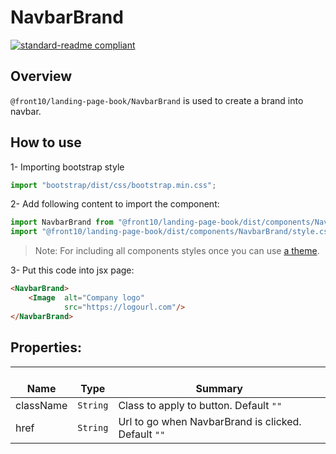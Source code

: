 # NavbarBrand

[![standard-readme compliant](https://img.shields.io/badge/standard--readme-OK-green.svg?style=flat-square)](https://github.com/RichardLitt/standard-readme)

## Overview
`@front10/landing-page-book/NavbarBrand` is used to create a brand into navbar.

## How to use
1- Importing bootstrap style

```js
import "bootstrap/dist/css/bootstrap.min.css";
```
2- Add following content to import the component:


```js
import NavbarBrand from "@front10/landing-page-book/dist/components/NavbarBrand";
import "@front10/landing-page-book/dist/components/NavbarBrand/style.css";
```

> Note: For including all components styles once you can use [a theme](https://github.com/front10/landing-page-book/wiki/Theming).

3- Put this code into jsx page:
```html
<NavbarBrand>
    <Image  alt="Company logo"
            src="https://logourl.com"/>
</NavbarBrand>
```

## Properties:

| </br>Name   | </br>Type | </br>Summary                                                                                 | 
| ------------| - | ------------------------------------------------------------------------------------------------------ |
| className      | `String` | Class to apply to button. Default `""` |
| href      | `String` | Url to go when NavbarBrand is clicked. Default `""` |
